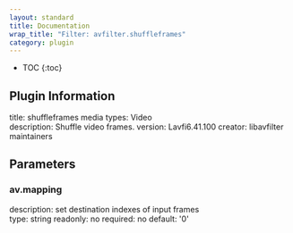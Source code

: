 ```yaml
---
layout: standard
title: Documentation
wrap_title: "Filter: avfilter.shuffleframes"
category: plugin
---
```

* TOC
{:toc}

## Plugin Information

title: shuffleframes
media types:
Video  
description: Shuffle video frames.
version: Lavfi6.41.100
creator: libavfilter maintainers

## Parameters

### av.mapping

description:
set destination indexes of input frames  
type: string
readonly: no
required: no
default: '0'  

